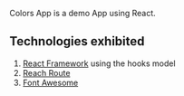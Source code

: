 
Colors App is a demo App using React.

## Technologies exhibited

1.  [React Framework](https://reactjs.org/) using the hooks model
2. [Reach Route](https://reach.tech/router/)
3. [Font Awesome](https://fontawesome.com/)